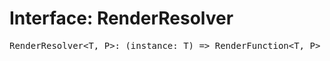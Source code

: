 # Interface: RenderResolver

<pre>
RenderResolver&lt;T, P&gt;: (instance: T) => <Ref to="./render-function">RenderFunction</Ref>&lt;T, P&gt;
</pre>
